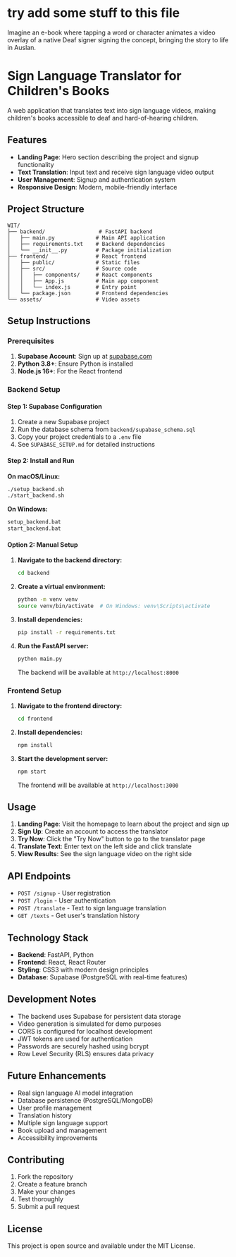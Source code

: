 # try add some stuff to this file
Imagine an e-book where tapping a word or character animates a video overlay of a native Deaf signer signing the concept, bringing the story to life in Auslan. 
# Sign Language Translator for Children's Books

A web application that translates text into sign language videos, making children's books accessible to deaf and hard-of-hearing children.

## Features

- **Landing Page**: Hero section describing the project and signup functionality
- **Text Translation**: Input text and receive sign language video output
- **User Management**: Signup and authentication system
- **Responsive Design**: Modern, mobile-friendly interface

## Project Structure

```
WIT/
├── backend/                 # FastAPI backend
│   ├── main.py             # Main API application
│   ├── requirements.txt    # Backend dependencies
│   └── __init__.py         # Package initialization
├── frontend/               # React frontend
│   ├── public/             # Static files
│   ├── src/                # Source code
│   │   ├── components/     # React components
│   │   ├── App.js          # Main app component
│   │   └── index.js        # Entry point
│   └── package.json        # Frontend dependencies
└── assets/                 # Video assets
```

## Setup Instructions

### Prerequisites

1. **Supabase Account**: Sign up at [supabase.com](https://supabase.com)
2. **Python 3.8+**: Ensure Python is installed
3. **Node.js 16+**: For the React frontend

### Backend Setup

#### Step 1: Supabase Configuration

1. Create a new Supabase project
2. Run the database schema from `backend/supabase_schema.sql`
3. Copy your project credentials to a `.env` file
4. See `SUPABASE_SETUP.md` for detailed instructions

#### Step 2: Install and Run

**On macOS/Linux:**
```bash
./setup_backend.sh
./start_backend.sh
```

**On Windows:**
```cmd
setup_backend.bat
start_backend.bat
```

#### Option 2: Manual Setup

1. **Navigate to the backend directory:**
   ```bash
   cd backend
   ```

2. **Create a virtual environment:**
   ```bash
   python -m venv venv
   source venv/bin/activate  # On Windows: venv\Scripts\activate
   ```

3. **Install dependencies:**
   ```bash
   pip install -r requirements.txt
   ```

4. **Run the FastAPI server:**
   ```bash
   python main.py
   ```
   
   The backend will be available at `http://localhost:8000`

### Frontend Setup

1. **Navigate to the frontend directory:**
   ```bash
   cd frontend
   ```

2. **Install dependencies:**
   ```bash
   npm install
   ```

3. **Start the development server:**
   ```bash
   npm start
   ```
   
   The frontend will be available at `http://localhost:3000`

## Usage

1. **Landing Page**: Visit the homepage to learn about the project and sign up
2. **Sign Up**: Create an account to access the translator
3. **Try Now**: Click the "Try Now" button to go to the translator page
4. **Translate Text**: Enter text on the left side and click translate
5. **View Results**: See the sign language video on the right side

## API Endpoints

- `POST /signup` - User registration
- `POST /login` - User authentication
- `POST /translate` - Text to sign language translation
- `GET /texts` - Get user's translation history

## Technology Stack

- **Backend**: FastAPI, Python
- **Frontend**: React, React Router
- **Styling**: CSS3 with modern design principles
- **Database**: Supabase (PostgreSQL with real-time features)

## Development Notes

- The backend uses Supabase for persistent data storage
- Video generation is simulated for demo purposes
- CORS is configured for localhost development
- JWT tokens are used for authentication
- Passwords are securely hashed using bcrypt
- Row Level Security (RLS) ensures data privacy

## Future Enhancements

- Real sign language AI model integration
- Database persistence (PostgreSQL/MongoDB)
- User profile management
- Translation history
- Multiple sign language support
- Book upload and management
- Accessibility improvements

## Contributing

1. Fork the repository
2. Create a feature branch
3. Make your changes
4. Test thoroughly
5. Submit a pull request

## License

This project is open source and available under the MIT License.
